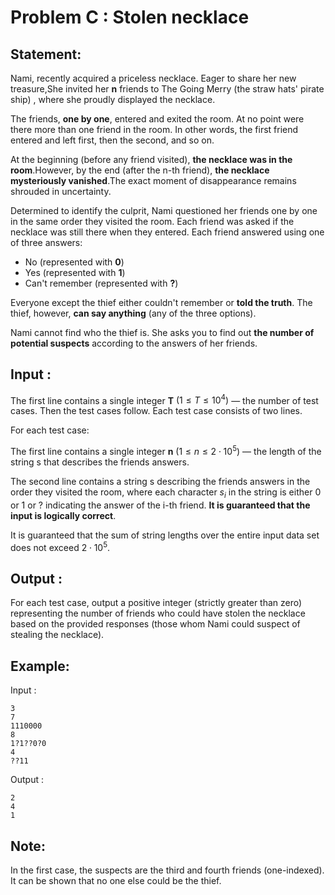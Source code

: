 # Problem C : Stolen necklace

## Statement:

Nami, recently acquired a priceless necklace. Eager to share her new treasure,She invited her **n** friends to The Going Merry (the straw hats' pirate ship) , where she proudly displayed the necklace.

The friends, **one by one**, entered and exited the room. At no point were there more than one friend in the room. In other words, the first friend entered and left first, then the second, and so on.

At the beginning (before any friend visited), **the necklace was in the room**.However, by the end (after the n-th friend), **the necklace mysteriously vanished**.The exact moment of disappearance remains shrouded in uncertainty.

Determined to identify the culprit, Nami questioned her friends one by one in the same order they visited the room. Each friend was asked if the necklace was still there when they entered. Each friend answered using one of three answers:

- No (represented with **0**)
- Yes (represented with **1**)
- Can't remember (represented with **?**)

Everyone except the thief either couldn't remember or **told the truth**. The thief, however, **can say anything** (any of the three options).

Nami cannot find who the thief is. She asks you to find out **the number of potential suspects** according to the answers of her friends.

## Input :

The first line contains a single integer **T** $(1≤T≤10^4)$ — the number of test cases. Then the test cases follow. Each test case consists of two lines.

For each test case:

The first line contains a single integer **n** $(1≤n≤2⋅10^5)$ — the length of the string s that describes the friends answers.

The second line contains a string s describing the friends answers in the order they visited the room, where each character $s_i$ in the string is either 0 or 1 or ? indicating the answer of the i-th friend.
**It is guaranteed that the input is logically correct**.

It is guaranteed that the sum of string lengths over the entire input data set does not exceed $2⋅10^5$.

## Output :

For each test case, output a positive integer (strictly greater than zero) representing the number of friends who could have stolen the necklace based on the provided responses (those whom Nami could suspect of stealing the necklace).

## Example:

Input :

```
3
7
1110000
8
1?1??0?0
4
??11
```

Output :

```
2
4
1
```

## Note:

In the first case, the suspects are the third and fourth friends (one-indexed). It can be shown that no one else could be the thief.
